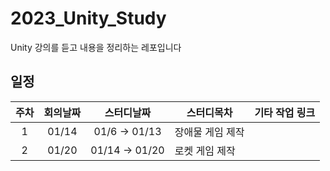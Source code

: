 # 2023_Unity_Study
Unity 강의를 듣고 내용을 정리하는 레포입니다



## 일정
|주차|회의날짜|스터디날짜|스터디목차|기타 작업 링크|
|:-------:|:----:|:----:|----|----|
|1|01/14|01/6 → 01/13|장애물 게임 제작||
|2|01/20|01/14 → 01/20|로켓 게임 제작||

